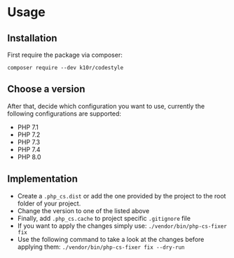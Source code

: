 # Usage

## Installation
First require the package via composer:

`composer require --dev k10r/codestyle`

## Choose a version
After that, decide which configuration you want to use, currently the following configurations are supported:
- PHP 7.1
- PHP 7.2
- PHP 7.3
- PHP 7.4
- PHP 8.0

## Implementation
- Create a `.php_cs.dist` or add the one provided by the project to the root folder of your project.
- Change the version to one of the listed above
- Finally, add `.php_cs.cache`  to project specific `.gitignore` file
- If you want to apply the changes simply use: `./vendor/bin/php-cs-fixer fix`
- Use the following command to take a look at the changes before applying them: `./vendor/bin/php-cs-fixer fix --dry-run`
